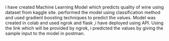 i have created Machine Learning Model which predicts quality of wine using dataset from kaggle site.
performed the model using classification method and used gradient boosting techniques to predict the values.
Model was created in colab and used ngrok and flask ,i have deployed using API.
Using the link which will be provided by ngrok, i predicted the values by giving the sample input to the model in postman.
